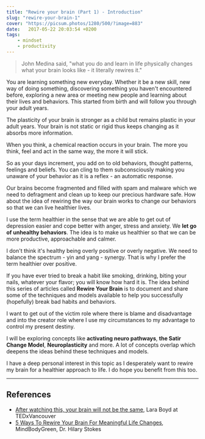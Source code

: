 ```yaml
---
title: "Rewire your brain (Part 1) - Introduction"
slug: "rewire-your-brain-1"
cover: "https://picsum.photos/1280/500/?image=883"
date:   2017-05-22 20:03:54 +0200
tags: 
    - mindset 
    - productivity 
---
```


> John Medina said, "what you do and learn in life physically changes what your
  brain looks like - it literally rewires it."

You are learning something new everyday. Whether it be a new skill, new way of
doing something, discovering something you haven't encountered before, exploring
a new area or meeting new people and learning about their lives and behaviors.
This started from birth and will follow you through your adult years.

The plasticity of your brain is stronger as a child but remains plastic in your
adult years. Your brain is not static or rigid thus keeps changing as it absorbs
more information.

When you think, a chemical reaction occurs in your brain. The more you think, feel
and act in the same way, the more it will stick.

So as your days increment, you add on to old behaviors, thought patterns, feelings
and beliefs. You can cling to them subconsciously making you unaware of your
behavior as it is a reflex - an automatic response.

Our brains become fragmented and filled with spam and malware which we need to
defragment and clean up to keep our precious hardware safe. How about the idea
of rewiring the way our brain works to change our behaviors so that we can
live healthier lives.

I use the term healthier in the sense that we are able to get out of depression
easier and cope better with anger, stress and anxiety. We **let go of unhealthy
behaviors**. The idea is to make us healthier so that we can be more productive,
approachable and calmer.

I don't think it's healthy being overly positive or overly negative. We need
to balance the spectrum - yin and yang - synergy. That is why I prefer the term
healthier over positive.

If you have ever tried to break a habit like smoking, drinking, biting your nails,
whatever your flavor; you will know how hard it is. The idea behind this series
of articles called **Rewire Your Brain** is to document and share some of the
techniques and models available to help you successfully (hopefully) break
bad habits and behaviors.

I want to get out of the victim role where there is blame and disadvantage and
into the creator role where I use my circumstances to my advantage to control
my present destiny.

I will be exploring concepts like **activating neuro pathways**, **the Satir Change
Model**, **Neuroplasticity** and more. A lot of concepts overlap which deepens
the ideas behind these techniques and models.

I have a deep personal interest in this topic as I desperately want to rewire
my brain for a healthier approach to life. I do hope you benefit from this too.

---

## References

* [After watching this, your brain will not be the same](https://www.youtube.com/watch?v=LNHBMFCzznE),
  Lara Boyd at TEDxVancouver
* [5 Ways To Rewire Your Brain For Meaningful Life Changes](https://www.mindbodygreen.com/0-11762/5-ways-to-rewire-your-brain-for-meaningful-life-changes.html),
  MindBodyGreen, Dr. Hilary Stokes
